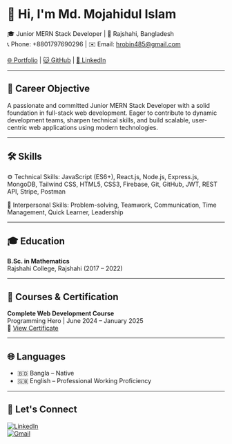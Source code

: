# 👋 Hi, I'm Md. Mojahidul Islam

🎓 Junior MERN Stack Developer | 📍 Rajshahi, Bangladesh  
📞 Phone: +8801797690296 | ✉️ Email: hrobin485@gmail.com

[🌐 Portfolio](https://dynamic-donut-6abc0e.netlify.app/) | [🐱 GitHub](https://github.com/hrobin485) | [🔗 LinkedIn](https://www.linkedin.com/in/mojahidul-islam143/)

---

## 🎯 Career Objective

A passionate and committed Junior MERN Stack Developer with a solid foundation in full-stack web development. Eager to contribute to dynamic development teams, sharpen technical skills, and build scalable, user-centric web applications using modern technologies.

---

## 🛠️ Skills

⚙️ Technical Skills:
JavaScript (ES6+), React.js, Node.js, Express.js, MongoDB, Tailwind CSS, HTML5, CSS3, Firebase, Git, GitHub, JWT, REST API, Stripe, Postman

🤝 Interpersonal Skills:
Problem-solving, Teamwork, Communication, Time Management, Quick Learner, Leadership

---

## 🎓 Education

**B.Sc. in Mathematics**  
Rajshahi College, Rajshahi (2017 – 2022)

---

## 📜 Courses & Certification

**Complete Web Development Course**  
Programming Hero | June 2024 – January 2025  
📄 [View Certificate](https://drive.google.com/file/d/1q5fyy53TbGkah6flflSpC3uAZwdTz_Zm/view)

---

## 🌐 Languages

- 🇧🇩 Bangla – Native  
- 🇬🇧 English – Professional Working Proficiency

---

## 🧭 Let's Connect

[![LinkedIn](https://img.shields.io/badge/-LinkedIn-blue?style=flat-square&logo=linkedin&logoColor=white)](https://www.linkedin.com/in/mojahidul-islam143/)  
[![Gmail](https://img.shields.io/badge/-Gmail-red?style=flat-square&logo=gmail&logoColor=white)](mailto:hrobin485@gmail.com)

